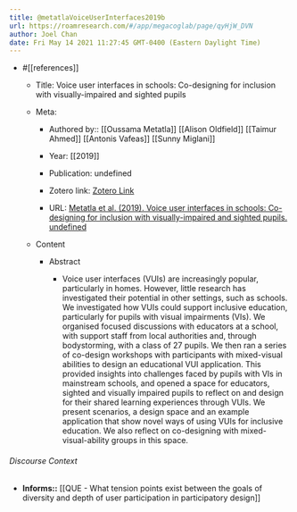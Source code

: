 ```yaml
---
title: @metatlaVoiceUserInterfaces2019b
url: https://roamresearch.com/#/app/megacoglab/page/qyHjW_DVN
author: Joel Chan
date: Fri May 14 2021 11:27:45 GMT-0400 (Eastern Daylight Time)
---
```


- #[[references]]

    - Title: Voice user interfaces in schools: Co-designing for inclusion with visually-impaired and sighted pupils

    - Meta:

        - Authored by:: [[Oussama Metatla]] [[Alison Oldfield]] [[Taimur Ahmed]] [[Antonis Vafeas]] [[Sunny Miglani]]

        - Year: [[2019]]

        - Publication: undefined

        - Zotero link: [Zotero Link](zotero://select/items/7_4N2WNXXA)

        - URL: [Metatla et al. (2019). Voice user interfaces in schools: Co-designing for inclusion with visually-impaired and sighted pupils. undefined](https://doi.org/10.1145/3290605.3300608)

    - Content

        - Abstract

            - Voice user interfaces (VUIs) are increasingly popular, particularly in homes. However, little research has investigated their potential in other settings, such as schools. We investigated how VUIs could support inclusive education, particularly for pupils with visual impairments (VIs). We organised focused discussions with educators at a school, with support staff from local authorities and, through bodystorming, with a class of 27 pupils. We then ran a series of co-design workshops with participants with mixed-visual abilities to design an educational VUI application. This provided insights into challenges faced by pupils with VIs in mainstream schools, and opened a space for educators, sighted and visually impaired pupils to reflect on and design for their shared learning experiences through VUIs. We present scenarios, a design space and an example application that show novel ways of using VUIs for inclusive education. We also reflect on co-designing with mixed-visual-ability groups in this space.

###### Discourse Context

- **Informs::** [[QUE - What tension points exist between the goals of diversity and depth of user participation in participatory design]]
